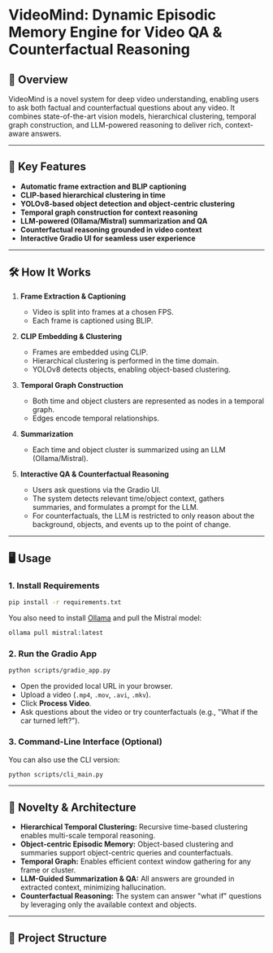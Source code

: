 # VideoMind: Dynamic Episodic Memory Engine for Video QA & Counterfactual Reasoning

## 🚀 Overview

VideoMind is a novel system for deep video understanding, enabling users to ask both factual and counterfactual questions about any video. It combines state-of-the-art vision models, hierarchical clustering, temporal graph construction, and LLM-powered reasoning to deliver rich, context-aware answers.

---

## 🧩 Key Features

- **Automatic frame extraction and BLIP captioning**
- **CLIP-based hierarchical clustering in time**
- **YOLOv8-based object detection and object-centric clustering**
- **Temporal graph construction for context reasoning**
- **LLM-powered (Ollama/Mistral) summarization and QA**
- **Counterfactual reasoning grounded in video context**
- **Interactive Gradio UI for seamless user experience**

---

## 🛠️ How It Works

1. **Frame Extraction & Captioning**
   - Video is split into frames at a chosen FPS.
   - Each frame is captioned using BLIP.

2. **CLIP Embedding & Clustering**
   - Frames are embedded using CLIP.
   - Hierarchical clustering is performed in the time domain.
   - YOLOv8 detects objects, enabling object-based clustering.

3. **Temporal Graph Construction**
   - Both time and object clusters are represented as nodes in a temporal graph.
   - Edges encode temporal relationships.

4. **Summarization**
   - Each time and object cluster is summarized using an LLM (Ollama/Mistral).

5. **Interactive QA & Counterfactual Reasoning**
   - Users ask questions via the Gradio UI.
   - The system detects relevant time/object context, gathers summaries, and formulates a prompt for the LLM.
   - For counterfactuals, the LLM is restricted to only reason about the background, objects, and events up to the point of change.

---

## 🖥️ Usage

### 1. **Install Requirements**

```bash
pip install -r requirements.txt
```

You also need to install [Ollama](https://ollama.com/) and pull the Mistral model:

```bash
ollama pull mistral:latest
```

### 2. **Run the Gradio App**

```bash
python scripts/gradio_app.py
```

- Open the provided local URL in your browser.
- Upload a video (`.mp4`, `.mov`, `.avi`, `.mkv`).
- Click **Process Video**.
- Ask questions about the video or try counterfactuals (e.g., "What if the car turned left?").

### 3. **Command-Line Interface (Optional)**

You can also use the CLI version:

```bash
python scripts/cli_main.py
```

---

## 🧠 Novelty & Architecture

- **Hierarchical Temporal Clustering:** Recursive time-based clustering enables multi-scale temporal reasoning.
- **Object-centric Episodic Memory:** Object-based clustering and summaries support object-centric queries and counterfactuals.
- **Temporal Graph:** Enables efficient context window gathering for any frame or cluster.
- **LLM-Guided Summarization & QA:** All answers are grounded in extracted context, minimizing hallucination.
- **Counterfactual Reasoning:** The system can answer "what if" questions by leveraging only the available context and objects.


---

## 📁 Project Structure

